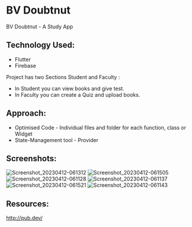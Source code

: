 # BV Doubtnut

BV Doubtnut - A Study App


## Technology Used:
- Flutter
- Firebase

Project has two Sections Student and Faculty :
- In Student you can view books and give test.
- In Faculty you can create a Quiz and upload books.


## Approach:

- Optimised Code - Individual files and folder for each function, class or Widget
- State-Management tool - Provider

## Screenshots:
![Screenshot_20230412-061312](https://user-images.githubusercontent.com/76403786/231322588-34156f45-0937-43aa-8313-4eedcc2f766f.jpg)
![Screenshot_20230412-061505](https://user-images.githubusercontent.com/76403786/231322611-e365f07b-2c71-411d-8854-7d28eae91fe4.jpg)
![Screenshot_20230412-061128](https://user-images.githubusercontent.com/76403786/231322618-1a4eb4b1-298e-464c-a097-3ac5e26f7235.jpg)
![Screenshot_20230412-061137](https://user-images.githubusercontent.com/76403786/231322633-0998f5af-f880-453d-88bd-75363961eb0d.jpg)
![Screenshot_20230412-061521](https://user-images.githubusercontent.com/76403786/231322645-0325cbb7-7122-43f8-ab67-82ac135003da.jpg)
![Screenshot_20230412-061143](https://user-images.githubusercontent.com/76403786/231322752-714b62a3-ff47-4cce-956d-d398a31b62ce.jpg)




## Resources:
http://pub.dev/
